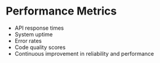 # Performance Metrics

- API response times
- System uptime
- Error rates
- Code quality scores
- Continuous improvement in reliability and performance
